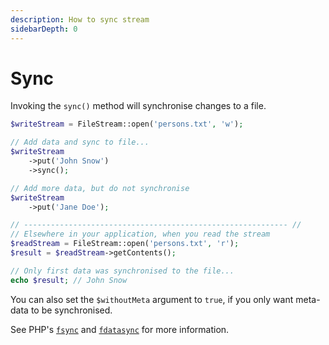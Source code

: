 ```yaml
---
description: How to sync stream
sidebarDepth: 0
---
```


# Sync

Invoking the `sync()` method will synchronise changes to a file.

```php
$writeStream = FileStream::open('persons.txt', 'w');

// Add data and sync to file...
$writeStream
    ->put('John Snow')
    ->sync();

// Add more data, but do not synchronise
$writeStream
    ->put('Jane Doe');

// ----------------------------------------------------------- //
// Elsewhere in your application, when you read the stream
$readStream = FileStream::open('persons.txt', 'r');
$result = $readStream->getContents();

// Only first data was synchronised to the file...
echo $result; // John Snow
```

You can also set the `$withoutMeta` argument to `true`, if you only want meta-data to be synchronised.

See PHP's [`fsync`](https://www.php.net/manual/en/function.fsync) and [`fdatasync`](https://www.php.net/manual/en/function.fdatasync) for more information.
